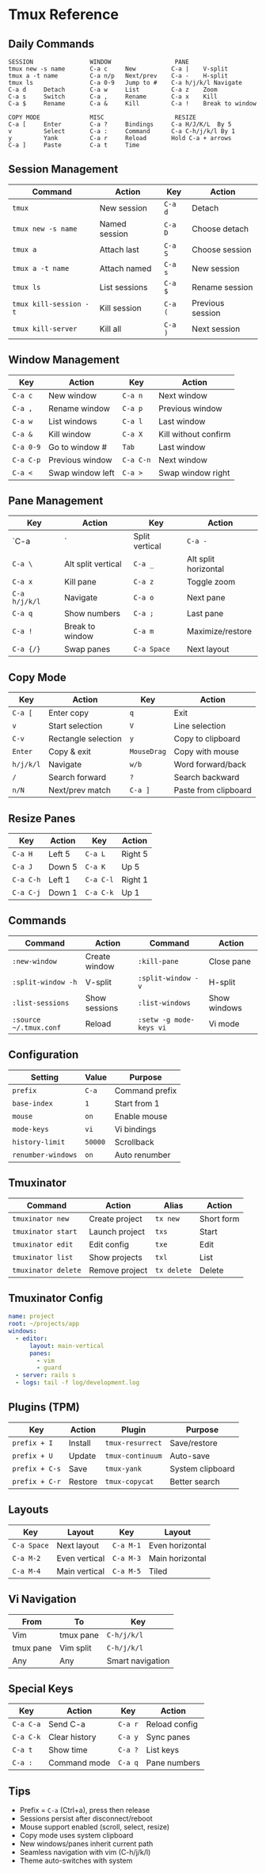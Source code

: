 # Tmux Reference

## Daily Commands
```
SESSION                WINDOW                  PANE
tmux new -s name       C-a c     New          C-a |    V-split
tmux a -t name         C-a n/p   Next/prev    C-a -    H-split
tmux ls                C-a 0-9   Jump to #    C-a h/j/k/l Navigate
C-a d     Detach       C-a w     List         C-a z    Zoom
C-a s     Switch       C-a ,     Rename       C-a x    Kill
C-a $     Rename       C-a &     Kill         C-a !    Break to window

COPY MODE              MISC                    RESIZE
C-a [     Enter        C-a ?     Bindings     C-a H/J/K/L  By 5
v         Select       C-a :     Command      C-a C-h/j/k/l By 1
y         Yank         C-a r     Reload       Hold C-a + arrows
C-a ]     Paste        C-a t     Time
```

## Session Management

| Command | Action | Key | Action |
|---------|--------|-----|--------|
| `tmux` | New session | `C-a d` | Detach |
| `tmux new -s name` | Named session | `C-a D` | Choose detach |
| `tmux a` | Attach last | `C-a S` | Choose session |
| `tmux a -t name` | Attach named | `C-a s` | New session |
| `tmux ls` | List sessions | `C-a $` | Rename session |
| `tmux kill-session -t` | Kill session | `C-a (` | Previous session |
| `tmux kill-server` | Kill all | `C-a )` | Next session |

## Window Management

| Key | Action | Key | Action |
|-----|--------|-----|--------|
| `C-a c` | New window | `C-a n` | Next window |
| `C-a ,` | Rename window | `C-a p` | Previous window |
| `C-a w` | List windows | `C-a l` | Last window |
| `C-a &` | Kill window | `C-a X` | Kill without confirm |
| `C-a 0-9` | Go to window # | `Tab` | Last window |
| `C-a C-p` | Previous window | `C-a C-n` | Next window |
| `C-a <` | Swap window left | `C-a >` | Swap window right |

## Pane Management

| Key | Action | Key | Action |
|-----|--------|-----|--------|
| `C-a |` | Split vertical | `C-a -` | Split horizontal |
| `C-a \` | Alt split vertical | `C-a _` | Alt split horizontal |
| `C-a x` | Kill pane | `C-a z` | Toggle zoom |
| `C-a h/j/k/l` | Navigate | `C-a o` | Next pane |
| `C-a q` | Show numbers | `C-a ;` | Last pane |
| `C-a !` | Break to window | `C-a m` | Maximize/restore |
| `C-a {/}` | Swap panes | `C-a Space` | Next layout |

## Copy Mode

| Key | Action | Key | Action |
|-----|--------|-----|--------|
| `C-a [` | Enter copy | `q` | Exit |
| `v` | Start selection | `V` | Line selection |
| `C-v` | Rectangle selection | `y` | Copy to clipboard |
| `Enter` | Copy & exit | `MouseDrag` | Copy with mouse |
| `h/j/k/l` | Navigate | `w/b` | Word forward/back |
| `/` | Search forward | `?` | Search backward |
| `n/N` | Next/prev match | `C-a ]` | Paste from clipboard |

## Resize Panes

| Key | Action | Key | Action |
|-----|--------|-----|--------|
| `C-a H` | Left 5 | `C-a L` | Right 5 |
| `C-a J` | Down 5 | `C-a K` | Up 5 |
| `C-a C-h` | Left 1 | `C-a C-l` | Right 1 |
| `C-a C-j` | Down 1 | `C-a C-k` | Up 1 |

## Commands

| Command | Action | Command | Action |
|---------|--------|---------|--------|
| `:new-window` | Create window | `:kill-pane` | Close pane |
| `:split-window -h` | V-split | `:split-window -v` | H-split |
| `:list-sessions` | Show sessions | `:list-windows` | Show windows |
| `:source ~/.tmux.conf` | Reload | `:setw -g mode-keys vi` | Vi mode |

## Configuration

| Setting | Value | Purpose |
|---------|-------|---------|
| `prefix` | `C-a` | Command prefix |
| `base-index` | `1` | Start from 1 |
| `mouse` | `on` | Enable mouse |
| `mode-keys` | `vi` | Vi bindings |
| `history-limit` | `50000` | Scrollback |
| `renumber-windows` | `on` | Auto renumber |

## Tmuxinator

| Command | Action | Alias | Action |
|---------|--------|-------|--------|
| `tmuxinator new` | Create project | `tx new` | Short form |
| `tmuxinator start` | Launch project | `txs` | Start |
| `tmuxinator edit` | Edit config | `txe` | Edit |
| `tmuxinator list` | Show projects | `txl` | List |
| `tmuxinator delete` | Remove project | `tx delete` | Delete |

## Tmuxinator Config
```yaml
name: project
root: ~/projects/app
windows:
  - editor:
      layout: main-vertical
      panes:
        - vim
        - guard
  - server: rails s
  - logs: tail -f log/development.log
```

## Plugins (TPM)

| Key | Action | Plugin | Purpose |
|-----|--------|--------|---------|
| `prefix + I` | Install | `tmux-resurrect` | Save/restore |
| `prefix + U` | Update | `tmux-continuum` | Auto-save |
| `prefix + C-s` | Save | `tmux-yank` | System clipboard |
| `prefix + C-r` | Restore | `tmux-copycat` | Better search |

## Layouts

| Key | Layout | Key | Layout |
|-----|--------|-----|--------|
| `C-a Space` | Next layout | `C-a M-1` | Even horizontal |
| `C-a M-2` | Even vertical | `C-a M-3` | Main horizontal |
| `C-a M-4` | Main vertical | `C-a M-5` | Tiled |

## Vi Navigation

| From | To | Key |
|------|----|----|
| Vim | tmux pane | `C-h/j/k/l` |
| tmux pane | Vim split | `C-h/j/k/l` |
| Any | Any | Smart navigation |

## Special Keys

| Key | Action | Key | Action |
|-----|--------|-----|--------|
| `C-a C-a` | Send C-a | `C-a r` | Reload config |
| `C-a C-k` | Clear history | `C-a y` | Sync panes |
| `C-a t` | Show time | `C-a ?` | List keys |
| `C-a :` | Command mode | `C-a q` | Pane numbers |

## Tips

- Prefix = `C-a` (Ctrl+a), press then release
- Sessions persist after disconnect/reboot
- Mouse support enabled (scroll, select, resize)
- Copy mode uses system clipboard
- New windows/panes inherit current path
- Seamless navigation with vim (C-h/j/k/l)
- Theme auto-switches with system